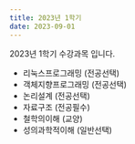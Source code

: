```yaml
---
title: 2023년 1학기
date: 2023-09-01
---
```


2023년 1학기 수강과목 입니다.

<!--more-->
- 리눅스프로그래밍 (전공선택)
- 객체지향프로그래밍 (전공선택)
- 논리설계 (전공선택)
- 자료구조 (전공필수)
- 철학의이해 (교양)
- 성의과학적이해 (일반선택)
